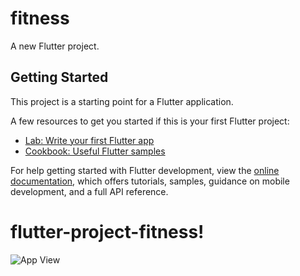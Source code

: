 # fitness

A new Flutter project.

## Getting Started

This project is a starting point for a Flutter application.

A few resources to get you started if this is your first Flutter project:

- [Lab: Write your first Flutter app](https://docs.flutter.dev/get-started/codelab)
- [Cookbook: Useful Flutter samples](https://docs.flutter.dev/cookbook)

For help getting started with Flutter development, view the
[online documentation](https://docs.flutter.dev/), which offers tutorials,
samples, guidance on mobile development, and a full API reference.
# flutter-project-fitness!

![App View](https://github.com/Reneuwumuhire/flutter-project-fitness/assets/21109290/f544cfff-d8bd-4ee6-8ce2-ea9be0f27c56)

